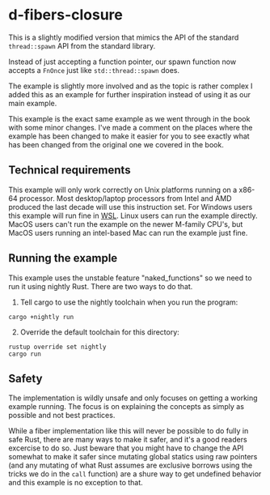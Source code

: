 # d-fibers-closure

This is a slightly modified version that mimics the API of the standard `thread::spawn` API from the standard library.

Instead of just accepting a function pointer, our spawn function now accepts
a `FnOnce` just like `std::thread::spawn` does.

The example is slightly more involved and as the topic is rather complex I added this as an example for further inspiration instead of using it as our main example.

This example is the exact same example as we went through in the book with some minor changes. I've made a comment on the places where the example has been changed to make it easier for you to see exactly what has been changed from
the original one we covered in the book.

## Technical requirements

This example will only work correctly on Unix platforms running on
a x86-64 processor. Most desktop/laptop processors from Intel and AMD produced
the last decade will use this instruction set.
For Windows users this example will run fine in [WSL](https://learn.microsoft.com/en-us/windows/wsl/install).
Linux users can run the example directly. MacOS users can't run the example on
the newer M-family CPU's, but MacOS users running an intel-based Mac can
run the example just fine.

## Running the example

This example uses the unstable feature "naked_functions" so we need to run it
using nightly Rust. There are two ways to do that.

1. Tell cargo to use the nightly toolchain when you run the program:

```
cargo +nightly run
```

2. Override the default toolchain for this directory:

```
rustup override set nightly
cargo run
```

## Safety

The implementation is wildly unsafe and only focuses on getting a working example running.
The focus is on explaining the concepts as simply as possible and not best practices.

While a fiber implementation like this will never be possible to do fully in safe Rust, there are many ways to make it safer, and it's a good readers excercise to do so. Just beware that you might have to change the API somewhat to make it safer since mutating global statics using raw pointers (and any mutating of what Rust assumes are exclusive borrows using the tricks we do in the `call` function) are a shure way to get undefined behavior and this example is no exception to that.